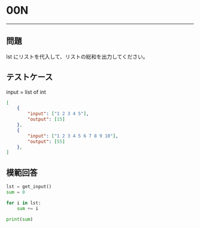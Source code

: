 # 00N

---
## 問題

lst にリストを代入して、リストの総和を出力してください。

## テストケース
input = list of int
```json
[
	{
		"input": ["1 2 3 4 5"],
		"output": [15]
  	},
	{
		"input": ["1 2 3 4 5 6 7 8 9 10"],
		"output": [55]
  	},
]
```


## 模範回答
```python
lst = get_input()
sum = 0

for i in lst:
	sum += i

print(sum)
```